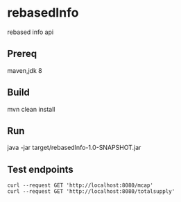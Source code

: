 # rebasedInfo
rebased info api
## Prereq
maven,jdk 8
## Build
mvn clean install
## Run
java -jar target/rebasedInfo-1.0-SNAPSHOT.jar

## Test endpoints
    curl --request GET 'http://localhost:8080/mcap'
    curl --request GET 'http://localhost:8080/totalsupply'
